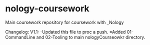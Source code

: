 # nology-coursework
Main coursework repository for coursework with _Nology

Changelog:
V1.1:
-Updated this file to proc a push.
=Added 01-CommandLine and 02-Tooling to main nologyCourseowkr directory.

